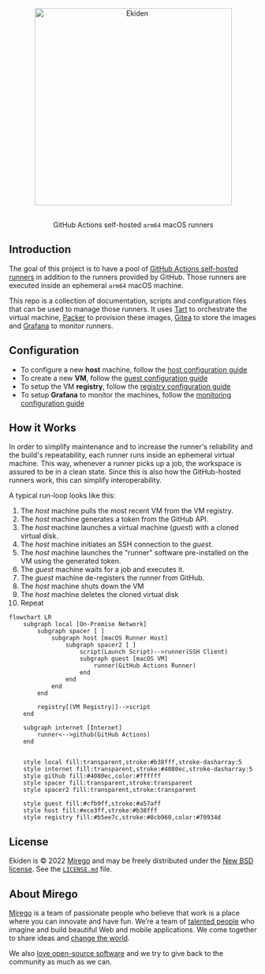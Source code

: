 <div align="center">
  <img alt="Ekiden" src="https://user-images.githubusercontent.com/11348/221278252-9183ed78-ae49-4d7b-be99-f8545de1921f.png" width="400" />
  <p><br />GitHub Actions self-hosted <code>arm64</code> macOS runners</p>
</div>

## Introduction

The goal of this project is to have a pool of [GitHub Actions self-hosted runners](https://docs.github.com/en/actions/hosting-your-own-runners) in addition to the runners provided by GitHub. Those runners are executed inside an ephemeral `arm64` macOS machine.

This repo is a collection of documentation, scripts and configuration files that can be used to manage those runners. It uses [Tart](https://tart.run/) to orchestrate the virtual machine, [Packer](https://www.packer.io/) to provision these images, [Gitea](https://gitea.io/) to store the images and [Grafana](https://grafana.com/) to monitor runners.

## Configuration

- To configure a new **host** machine, follow the [host configuration guide](host/README.md)
- To create a new **VM**, follow the [guest configuration guide](guest/README.md)
- To setup the VM **registry**, follow the [registry configuration guide](registry/README.md)
- To setup **Grafana** to monitor the machines, follow the [monitoring configuration guide](monitoring/README.md)

## How it Works

In order to simplify maintenance and to increase the runner's reliability and the build's repeatability, each runner runs inside an ephemeral virtual machine. This way, whenever a runner picks up a job, the workspace is assured to be in a clean state. Since this is also how the GitHub-hosted runners work, this can simplify interoperability.

A typical run-loop looks like this:

1. The _host_ machine pulls the most recent VM from the VM registry.
2. The _host_ machine generates a token from the GitHub API.
3. The _host_ machine launches a virtual machine (_guest_) with a cloned virtual disk.
4. The _host_ machine initiates an SSH connection to the _guest_.
5. The _host_ machine launches the "runner" software pre-installed on the VM using the generated token.
6. The _guest_ machine waits for a job and executes it.
7. The _guest_ machine de-registers the runner from GitHub.
8. The _host_ machine shuts down the VM
9. The _host_ machine deletes the cloned virtual disk
10. Repeat

```mermaid
flowchart LR
    subgraph local [On-Premise Network]
        subgraph spacer [ ]
            subgraph host [macOS Runner Host]
                subgraph spacer2 [ ]
                    script(Launch Script)-->runner(SSH Client)
                    subgraph guest [macOS VM]
                        runner(GitHub Actions Runner)
                    end
                end
            end
        end

        registry[(VM Registry)]-->script
    end

    subgraph internet [Internet]
        runner<-->github(GitHub Actions)
    end


    style local fill:transparent,stroke:#b38fff,stroke-dasharray:5
    style internet fill:transparent,stroke:#4080ec,stroke-dasharray:5
    style github fill:#4080ec,color:#ffffff
    style spacer fill:transparent,stroke:transparent
    style spacer2 fill:transparent,stroke:transparent

    style guest fill:#cfb9ff,stroke:#a57aff
    style host fill:#ece3ff,stroke:#b38fff
    style registry fill:#b5ee7c,stroke:#8cb960,color:#70934d
```

## License

Ekiden is © 2022 [Mirego](https://www.mirego.com) and may be freely distributed under the [New BSD license](http://opensource.org/licenses/BSD-3-Clause). See the [`LICENSE.md`](./LICENSE.md) file.

## About Mirego

[Mirego](https://www.mirego.com) is a team of passionate people who believe that work is a place where you can innovate and have fun. We’re a team of [talented people](https://life.mirego.com) who imagine and build beautiful Web and mobile applications. We come together to share ideas and [change the world](http://www.mirego.org).

We also [love open-source software](https://open.mirego.com) and we try to give back to the community as much as we can.
